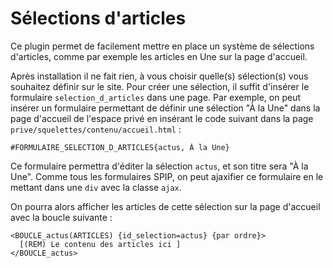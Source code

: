 
Sélections d'articles
=====================

Ce plugin permet de facilement mettre en place un système de sélections d'articles, comme par exemple les articles en Une sur la page d'accueil.

Après installation il ne fait rien, à vous choisir quelle(s) sélection(s) vous souhaitez définir sur le site.
Pour créer une sélection, il suffit d'insérer le formulaire `selection_d_articles` dans une page.
Par exemple, on peut insérer un formulaire permettant de définir une sélection "À la Une" dans la page d'accueil de l'espace privé en insérant le code suivant dans la page `prive/squelettes/contenu/accueil.html` :

```
#FORMULAIRE_SELECTION_D_ARTICLES{actus, À la Une}
```

Ce formulaire permettra d'éditer la sélection `actus`, et son titre sera "À la Une".
Comme tous les formulaires SPIP, on peut ajaxifier ce formulaire en le mettant dans une `div` avec la classe `ajax`.

On pourra alors afficher les articles de cette sélection sur la page d'accueil avec la boucle suivante :

```
<BOUCLE_actus(ARTICLES) {id_selection=actus} {par ordre}>
  [(REM) Le contenu des articles ici ]
</BOUCLE_actus>
```
